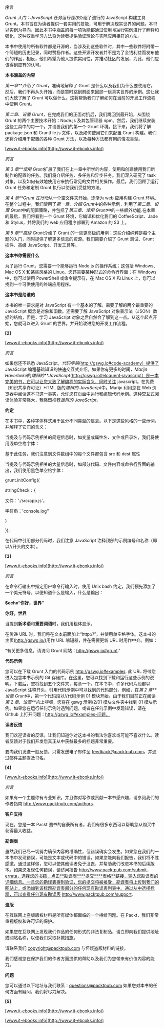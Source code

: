 序言

*Grunt 入门：JavaScript 任务运行程序*介绍了流行的 JavaScript 构建工具 Grunt。本书旨在为读者提供一套实用的技能，可用于解决现实世界的问题。本书以实例为导向，因此本书中涵盖的每一项功能都通过使用*可运行*实例进行了解释和强化，这种双重学习方法将为读者提供验证理论与实际应用相符的方法。

本书中使用的所有软件都是开源的，当涉及到这些软件时，其中一些软件将附带一个简短的历史记录，同时赞扬作者。这些开源开发者并不是为了金钱利益而发布他们的作品，相反，他们希望为他人提供实用性，并推动社区的发展，为此，他们应该得到应有的认可。

**本书涵盖的内容**

*第一章**介绍了 Grunt*，准确地解释了 Grunt 是什么以及我们为什么要使用它。然后，我们不再从头开始，而是暂时跳到前面来回顾一组真实世界的示例。这让我们大致了解了 Grunt 可以做什么，这将帮助我们了解如何在当前的开发工作流程中使用 Grunt。

*第二章*、*设置 Grunt*，在完成我们的正面对抗后，我们跳回到最开始，从围绕 Grunt 的两个主要技术开始：Node.js 及其包管理器 npm。然后，我们继续安装这些工具中的每一个，并设置我们的第一个 Grunt 环境。接下来，我们将了解 package.json 和 Gruntfile.js 文件，以及如何使用它们来配置 Grunt 构建。我们还将介绍用于配置的各种 Grunt 方法，以及每种方法都有用的情况类型。

[www.it-ebooks.info](http://www.it-ebooks.info/)

*前言*

*第 3 章**使用 Grunt*扩展了我们在上一章中所学的内容，使用和创建使用我们新制作的配置的任务。我们将介绍任务、多任务和异步任务。我们深入研究了 task 对象，以及如何有效地使用它来执行常见的文件相关操作。最后，我们回顾了运行 Grunt 任务和定制 Grunt 执行以使我们受益的方法。

*第 4 章**Grunt 在行动*从一个空文件夹开始，逐渐为 web 应用构建 Grunt 环境。在整个过程中，我们使用了*第一章*、*介绍 Grunt*中的各种示例，利用了*第二章*、*设置 Grunt*中的配置策略，并包括了*第三章*、*使用 Grunt*中的一些额外功能.在本章的最后，我们将看到一个 Grunt 环境，它编译和优化我们的 CoffeeScript、Jade 和 Stylus，并将我们的 web 应用程序部署到 Amazon 的 S3 上。

*第 5 章**高级 Grunt*介绍了 Grunt 的一些更高级的用例；这些介绍纯粹是每个主题的入门，同时提供了解更多信息的资源。我们简要介绍了 Grunt 测试、Grunt 插件、高级 JavaScript、开发工具等。

**这本书你需要什么**

为了运行 Grunt，您需要一个能够运行 Node.js 的操作系统；这包括 Windows、Mac OS X 和某些风格的 Linux。您还需要某种形式的命令行界面；在 Windows 中，您可以使用 PowerShell 或命令提示符，在 Mac OS X 和 Linux 上，您可以找到一个可供使用的终端应用程序。

**这本书是给谁的**

本书的唯一要求是对 JavaScript 有一个基本的了解。需要了解的两个最重要的 JavaScript 概念是对象和函数。还需要了解 JavaScript 对象表示法（JSON）数据的结构，但是，学习 JavaScript 对象之后自然会了解到这一点。从这个起点开始，您就可以进入 Grunt 的世界，并开始改进您的开发工作流程。

**[2]**

[www.it-ebooks.info](http://www.it-ebooks.info/)

*前言*

如果您还不熟悉 JavaScript，*代码学院*(http://gswg.io#code-academy）提供了 JavaScript 编程基础知识的快速交互式介绍。如果你有更多的时间，*Marijn Haverbeke*的*雄辩的**JavaScript*(http://gswg.io#eloquent-javascript）是一本完美的书，它可以让您大致了解编程的实际含义，同时关注 javascript。在免费（知识共享许可证）HTML 版的*雄辩的 JavaScript*中，Marijn 利用您在 Web 浏览器中阅读这本书这一事实，允许您在页面中运行和编辑代码示例。这种交互式阅读体验非常强大，我强烈推荐*雄辩的 JavaScript*。

**约定**

在本书中，各种字体样式用于区分不同类型的信息。以下是这些风格的一些示例，并解释了它们的含义：

当提及与代码示例相关的简短信息时，如变量或属性名、文件或目录名，我们将使用浅单空格字体：

基于此任务，我们注意到文件数组中的每个文件都包含 src 和 dest 属性

当提及与代码示例相关的大量信息时，如部分代码、文件内容或命令行界面的输出，我们使用黑色单空格字体：

grunt.initConfig({

stringCheck：{

文件：'./src/app.js'，

字符串：'console.log''

}

});

在代码中引用部分代码时，我们注意 JavaScript 注释顶部的示例编号和名称（即以//开头的文本）。

**[3]**

[www.it-ebooks.info](http://www.it-ebooks.info/)

*前言*

在命令行输出中指定用户命令行输入时，使用 Unix bash 约定，我们预先添加了一个美元符号，以便知道什么是输入，什么是输出：

**$echo“你好，世界”**

**你好，世界**

当提到**新术语**和**重要词语**时，我们用粗体显示。

在传递 URL 时，我们将在文本前面加上“http://”，并使用单空格字体。这本书的主页(http://gswg.io/)用作 URL 缩短器，并在需要更新 URL 时用作中介。例如：

“有关更多信息，请访问 Grunt 网站：http://gswg.io#grunt."

**代码示例**

您可以在下载 Grunt 入门的代码示例 http://gswg.io#examples. 此 URL 将带您进入包含本书示例的 Git 存储库。在这里，您可以找到下载和运行这些示例的说明。下载后，您将找到五个文件夹，每章一个。在本书中，许多代码片段都以 JavaScript 注释开头，引用代码示例中可以找到的代码部分。例如，在*第 2 章**设置 Grunt*中，第一个代码段以//代码示例 01 模块开始。由于我们目前正在阅读*第 2 章*、*设置**向上呼噜*，您将在 gswg 示例/2/01 模块文件夹中找到 01 模块示例。如果您在运行任何示例时遇到问题，或者在任何示例中发现错误，请在 Github 上打开问题：http://gswg.io#examples-问题。

**读者反馈**

我们欢迎读者的反馈。让我们知道你对这本书的看法你喜欢或可能不喜欢什么。读者反馈对于我们开发您真正从中获益最多的标题非常重要。

要向我们发送一般反馈，只需发送电子邮件至 feedback@packtpub.com，并通过邮件主题提及书名。

**[4]**

[www.it-ebooks.info](http://www.it-ebooks.info/)

*前言*

如果有一个主题你有专业知识，并且你对写作或贡献一本书感兴趣，请参阅我们的作者指南 http://www.packtpub.com/authors.

**客户支持**

现在，您是一本 Packt 图书的自豪所有者，我们有很多东西可以帮助您从购买中获得最大收益。

**勘误表**

虽然我们已尽一切努力确保内容的准确性，但错误确实会发生。如果您在我们的一本书中发现错误，可能是文本或代码中的错误，如果您能向我们报告，我们将不胜感激。通过这样做，您可以使其他读者免于沮丧，并帮助我们改进本书的后续版本。如果您发现任何错误，请访问报告 http://www.packtpub.com/submit-errata，选择您的书籍，点击**勘误表****提交****表格**链接，输入您勘误表的详细信息。一旦您的勘误表得到验证，您的提交将被接受，勘误表将上传到我们的网站上，或添加到该标题勘误表部分的任何现有勘误表列表中。通过从中选择标题，可以查看任何现有勘误表 http://www.packtpub.com/support.

**盗版**

在互联网上盗版版权材料是所有媒体都面临的一个持续问题。在 Packt，我们非常重视版权和许可证的保护。

如果您在互联网上发现我们作品的任何形式的非法复制品，请立即向我们提供地址或网站名称，以便我们采取补救措施。

请联系我们 copyright@packtpub.com 与怀疑盗版材料的链接。

我们感谢您在保护我们的作者方面提供的帮助以及我们为您带来有价值内容的能力。

**问题**

您可以通过以下地址与我们联系：questions@packtpub.com 如果您对本书的任何方面有疑问，我们将尽力解决。

**[5]**

[www.it-ebooks.info](http://www.it-ebooks.info/)

[www.it-ebooks.info](http://www.it-ebooks.info/)